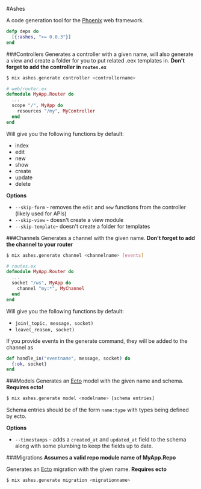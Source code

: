 #Ashes

A code generation tool for the [Phoenix](http://www.phoenixwebframework.com) web framework.

```elixir
defp deps do
  [{:ashes, ">= 0.0.3"}]
end
```

###Controllers
Generates a controller with a given name, will also generate a view and create a folder
for you to put related .eex templates in. **Don't forget to add the controller in `routes.ex`**

```bash
$ mix ashes.generate controller <controllername>
```

```elixir
# web/router.ex
defmodule MyApp.Router do
  ...
  scope "/", MyApp do
    resources "/my", MyController
  end
end
```

Will give you the following functions by default:

* index
* edit
* new
* show
* create
* update
* delete

**Options**
* `--skip-form` - removes the `edit` and `new` functions from the controller (likely used for APIs)
* `--skip-view` - doesn't create a view module
* `--skip-template`- doesn't create a folder for templates

###Channels
Generates a channel with the given name. **Don't forget to add the channel to your router**

```bash
$ mix ashes.generate channel <channelname> [events]
```
```elixir
# routes.ex
defmodule MyApp.Router do
  ...
  socket "/ws", MyApp do
    channel "my:*", MyChannel
  end
end
```

Will give you the following functions by default:
* `join(_topic, message, socket)`
* `leave(_reason, socket)`

If you provide events in the generate command, they will be added to the channel as
```elixir
def handle_in("eventname", message, socket) do
  {:ok, socket}
end
```

###Models
Generates an [Ecto](https://github.com/elixir-lang/ecto) model with the given name and schema. **Requires ecto!**

```bash
$ mix ashes.generate model <modelname> [schema entries]
```

Schema entries should be of the form `name:type` with types being defined by ecto. 

**Options**
* `--timestamps` - adds a `created_at` and `updated_at` field to the schema along with some plumbing to keep the fields up to date.

###Migrations
**Assumes a valid repo module name of MyApp.Repo**

Generates an [Ecto](https://github.com/elixir-lang/ecto) migration with the given name. **Requires ecto**
```bash
$ mix ashes.generate migration <migrationname>
```

